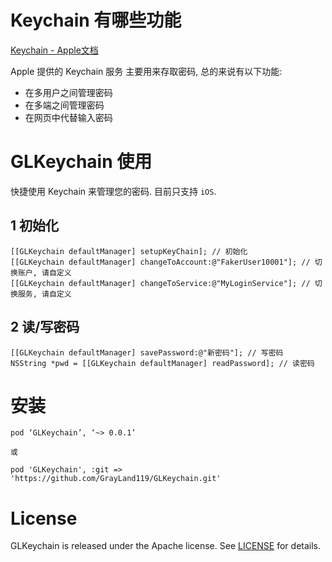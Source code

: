 
# Keychain 有哪些功能

[Keychain - Apple文档](https://developer.apple.com/library/content/documentation/Security/Conceptual/keychainServConcepts/01introduction/introduction.html#//apple_ref/doc/uid/TP30000897-CH203-TP1)

Apple 提供的 Keychain 服务 主要用来存取密码, 总的来说有以下功能:

* 在多用户之间管理密码
* 在多端之间管理密码
* 在网页中代替输入密码

# GLKeychain 使用

快捷使用 Keychain 来管理您的密码. 目前只支持 `iOS`.

## 1 初始化

```objc
[[GLKeychain defaultManager] setupKeyChain]; // 初始化
[[GLKeychain defaultManager] changeToAccount:@"FakerUser10001"]; // 切换账户, 请自定义
[[GLKeychain defaultManager] changeToService:@"MyLoginService"]; // 切换服务, 请自定义
```

## 2 读/写密码

```objc
[[GLKeychain defaultManager] savePassword:@"新密码"]; // 写密码
NSString *pwd = [[GLKeychain defaultManager] readPassword]; // 读密码
```

# 安装

```
pod ‘GLKeychain’, ‘~> 0.0.1’

或

pod 'GLKeychain', :git => 'https://github.com/GrayLand119/GLKeychain.git'

```

# License

GLKeychain is released under the Apache license. See [LICENSE](/LICENSE) for details.
